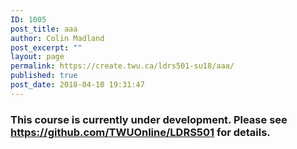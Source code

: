 ```yaml
---
ID: 1005
post_title: aaa
author: Colin Madland
post_excerpt: ""
layout: page
permalink: https://create.twu.ca/ldrs501-su18/aaa/
published: true
post_date: 2018-04-10 19:31:47
---
```

<h3>This course is currently under development. Please see <a href="https://github.com/TWUOnline/LDRS501">https://github.com/TWUOnline/LDRS501</a> for details.</h3> 
